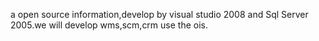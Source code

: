 a open source information,develop by visual studio 2008 and Sql Server 2005.we will develop wms,scm,crm use the ois.
